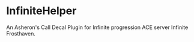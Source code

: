 # InfiniteHelper
An Asheron's Call Decal Plugin for Infinite progression ACE server Infinite Frosthaven.
